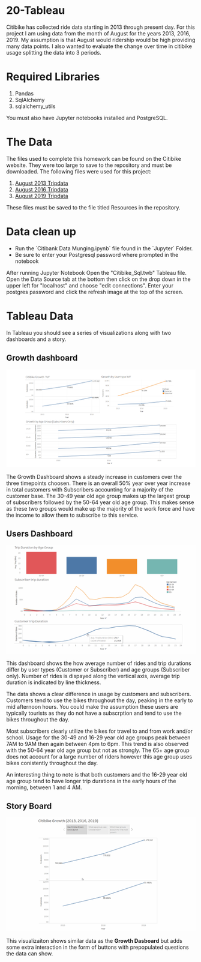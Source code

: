 # 20-Tableau
Citibike has collected ride data starting in 2013 through present day. For this project I am using data from the month of August for the years 2013, 2016, 2019. My assumption is that August would ridership would be high providing many data points. I also wanted to evaluate the change over time in citibike usage splitting the data into 3 periods. 

# Required Libraries
<ol>
    <li>Pandas</li>
    <li>SqlAlchemy</li>
    <li>sqlalchemy_utils</li>
</ol>
You must also have Jupyter notebooks installed and PostgreSQL.

# The Data
The files used to complete this homework can be found on the Citibike website. They were too large to save to the repository and must be downloaded.
The following files were used for this project:
<ol>
    <li><a href = "https://s3.amazonaws.com/tripdata/201308-citibike-tripdata.zip">August 2013 Tripdata</a></li>
    <li><a href = "https://s3.amazonaws.com/tripdata/201608-citibike-tripdata.zip">August 2016 Tripdata</a></li>
    <li><a href = "https://s3.amazonaws.com/tripdata/201908-citibike-tripdata.csv.zip">August 2019 Tripdata</a></li>
</ol>

These files must be saved to the file titled Resources in the repository. 

# Data clean up
<ul>
    <li>Run the `Citibank Data Munging.ipynb` file found in the `Jupyter` Folder.</li>
    <li>Be sure to enter your Postgresql password where prompted in the notebook</li>
</ul>

After running Jupyter Notebook Open the "Citibike_Sql.twb" Tableau file. Open the Data Source tab at the bottom then click on the drop down in the upper left for "localhost" and choose "edit connections". Enter your postgres password and click the refresh image at the top of the screen. 


# Tableau Data

In Tableau you should see a series of visualizations along with two dashboards and a story.

## Growth dashboard

<img  src="https://github.com/UncleBacon/20-Tableau/blob/master/Images/Growth_Dashboard.PNG">

The Growth Dashboard shows a steady increase in customers over the three timepoints choosen. There is an overall 50% year over year increase in total customers with Subscribers accounting for a majority of the customer base. The 30-49 year old age group makes up the largest group of subscribers followed by the 50-64 year old age group. This makes sense as these two groups would make up the majority  of the work force and have the income to allow them to subscribe to this service.


## Users Dashboard
<img  src="https://github.com/UncleBacon/20-Tableau/blob/master/Images/Usertypes.gif">

This dashboard shows the how average number of rides and trip durations differ by user types (Customer or Subscriber) and age groups (Subscriber only). Number of rides is dispayed along the vertical axis, average trip duration is indicated by line thickness.

The data shows a clear difference in usage by customers and subscribers. Customers tend to use the bikes throughout the day, peaking in the early to mid afternoon hours. You could make the assumption these users are typically tourists as they do not have a subscrption and tend to use the bikes throughout the day. 

Most subscribers clearly utilize the bikes for travel to and from work and/or school. Usage for the 30-49 and 16-29 year old age groups peak between 7AM to 9AM then again between 4pm to 6pm. This trend is also observed with the 50-64 year old age group but not as strongly. The 65+ age group does not account for a large number of riders however this age group uses bikes conistently throughout the day.

An interesting thing to note is that both customers and the 16-29 year old age group tend to have longer trip durations in the early hours of the morning, between 1 and 4 AM.

## Story Board
<img src = "https://github.com/UncleBacon/20-Tableau/blob/master/Images/Story.gif">

This visualizaiton shows similar data as the <strong>Growth Dasboard</strong> but adds some extra interaction in the form of buttons with prepopulated questions the data can show. 
